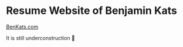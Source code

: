 # Resume Website of Benjamin Kats
[BenKats.com](http://benkats.com)

It is still underconstruction :grimacing:


